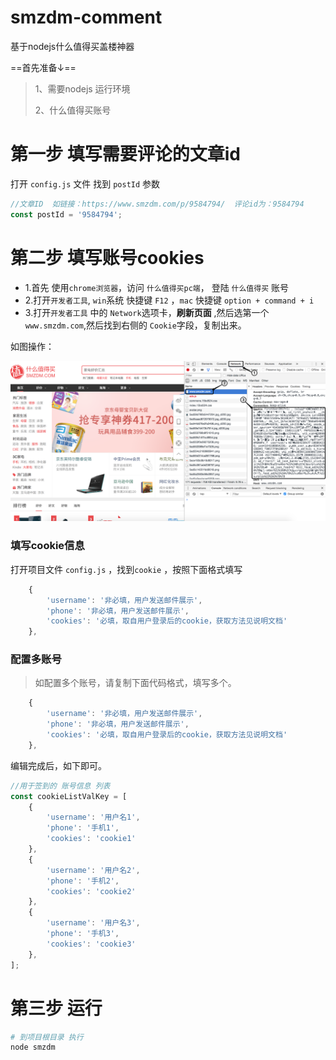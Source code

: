 # smzdm-comment

基于nodejs什么值得买盖楼神器

==首先准备↓==

>1、需要nodejs 运行环境 
> 
>2、什么值得买账号


# 第一步 填写需要评论的文章id

打开 `config.js` 文件  找到  `postId` 参数

```JavaScript
//文章ID  如链接：https://www.smzdm.com/p/9584794/  评论id为：9584794
const postId = '9584794';
```


# 第二步 填写账号cookies

* 1.首先 使用`chrome浏览器`，访问 `什么值得买pc端`， 登陆 `什么值得买` 账号
* 2.打开`开发者工具`, `win`系统 快捷键 `F12` ，`mac` 快捷键 `option + command + i`
* 3.打开`开发者工具` 中的 `Network`选项卡，**刷新页面** ,然后选第一个 `www.smzdm.com`,然后找到右侧的 `Cookie`字段，复制出来。 

如图操作：

![](img/smzdm-cookie.png)


### 填写cookie信息

打开项目文件 `config.js` ，找到`cookie` ，按照下面格式填写

```javascript
	{
		'username': '非必填，用户发送邮件展示',
		'phone': '非必填，用户发送邮件展示',
		'cookies': '必填，取自用户登录后的cookie，获取方法见说明文档'
	},
```

### 配置多账号

> 如配置多个账号，请复制下面代码格式，填写多个。

```javascript
	{
		'username': '非必填，用户发送邮件展示',
		'phone': '非必填，用户发送邮件展示',
		'cookies': '必填，取自用户登录后的cookie，获取方法见说明文档'
	},
```

编辑完成后，如下即可。

```javascript
//用于签到的 账号信息 列表
const cookieListValKey = [
	{
		'username': '用户名1',
		'phone': '手机1',
		'cookies': 'cookie1'
	},
	{
		'username': '用户名2',
		'phone': '手机2',
		'cookies': 'cookie2'
	},
	{
		'username': '用户名3',
		'phone': '手机3',
		'cookies': 'cookie3'
	},
];
```

# 第三步 运行

```bash
# 到项目根目录 执行
node smzdm
```
